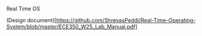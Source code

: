 Real Time OS

(Design document)[https://github.com/ShreyasPeddi/Real-Time-Operating-System/blob/master/ECE350_W25_Lab_Manual.pdf]
